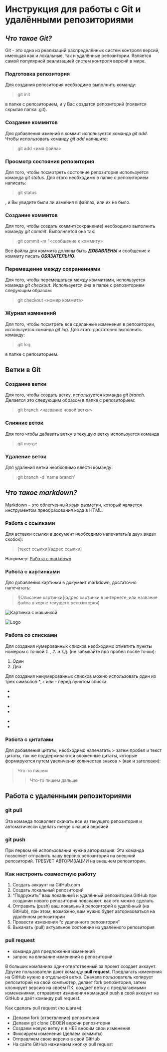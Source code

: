 # Инструкция для работы с Git и удалёнными репозиториями

## *Что такое Git?*

Git - это одна из реализаций распределённых систем контроля версий, имеющая как и локальные, так и удалённые репозитории. Является самой популярной реализацией систем контроля версий в мире.

### Подготовка репозитория

Для создания репозитория необходимо выполнить команду:

> git init

в папке с репозиторием, и у Вас создатся репозиторий (появится скрытая папка .git).

### Создание коммитов

Для добавления измений в коммит используется команда *git add*. Чтобы использовать команду *git add* напишите: 

> git add <имя файла>

### Просмотр состояния репозитория

Для того, чтобы посмотреть состояние репозитория используется команда *git status*. Для этого необходимо в папке с репозиторием написать:

> git status

, и Вы увидите были ли измения в файлах, или их не было.

### Создание коммитов

Для того, чтобы создать коммит(сохранение) необходимо выполнить команду *git commit*. Выполняется она так:

> git commit -m "<сообщение к коммиту>

Все файлы для коммита должны быть ***ДОБАВЛЕНЫ*** и сообщение к коммиту писать ***ОБЯЗАТЕЛЬНО***.

### Перемещение между сохранениями

Для того, чтобы перемещаться между коммитами, используется команда *git checkout*. Используется она в папке с репозиторием следующим образом:

> git checkout <номер коммита>

### Журнал изменений

Для того, чтобы посмтреть все сделанные изменения в репозитории, используется команда *git log*. Для этого достаточно выполнить команду:

> git log

в папке с репозиторием.

## Ветки в Git

### Создание ветки

Для того, чтобы создать ветку, используется команда *git branch*. Делается это следующим образом в папке с репозиторием:

> git branch <название новой ветки>

### Слияние веток

Для того чтобы дабавить ветку в текущую ветку используется команда 

> git merge <name branch>

### Удаление веток

Для удаления ветки необходимо ввести команду:

> git branch -d 'name branch'

## *Что такое markdown?*

 Markdown – это облегченный язык разметки, который является инструментом преобразования кода в HTML. 

### Работа с ссылками

Для вставки ссылки в документ необходимо напечатать(в двух видах скобок):

> [текст ссылки](адрес ссылки)

Например: [Работа с markdown](https://lifehacker.ru/chto-takoe-markdown/)

### Работа с картинками

Для добавления картинки в документ markdown, достаточно напечатать:

> ![Описание картинки](адрес картинки в интернете, или название файла в корне текущего репозитория)

![Картинка с машинкой](https://motor.ru/thumb/1500x0/filters:quality(75):no_upscale()/imgs/2022/09/28/02/5602932/18f509e7c1a7511c978e090d30974f1825123bd1.jpg)

![Logo](https://www.experiencebmwgroup.ch/typo3conf/ext/frontend_theme/Resources/Public/Img/Logos/new-logos/bmw-logo.png)

### Работа со списками

Для создания нумерованных списков необходимо отметить пункты номером с точкой *1. , 2. и т.д.* (не забывайте про пробел после точки):

1. Один
2. Два

Для создания ненумерованных списков можно использовать один из трех символов **,+ или -* перед пунктом списка:

* 
*

+
+

-
-

### Работа с цитатами

Для добавления цитаты, необходимо напечатать > затем пробел и текст цитаты, так же поддерживаются вложенные цитаты, которые формируются путем увеличения количества знаков > (как и заголовки):
> Что-то пишем
>> Что-то пишем дальше

## Работа с удаленными репозиториями

### git pull

Эта команда позволяет скачать все из текущего репозитория и автоматически сделать merge с нашей версией

### git push

При первом её использовании нужна авторизация.
Эта команда позволяет отправить нашу версию репозитория на внешний репозиторий. ТРЕБУЕТ АВТОРИЗАЦИИ на внешнем репозитории.

### Как настроить совместную работу

1. Создать аккаунт на GitHub.com
2. Создать локальный репозиторий
3. “Подружить” ваш локальный и удалённый репозитории.GitHub при создании нового репозитория подскажет, как это можно сделать
4. Отправить (push) ваш локальный репозиторий в удалённый (на GitHub), при этом, возможно, вам нужно будет авторизоваться на удалённом репозитории
5. Провести изменения “с удаленного репозитория”
6. Выкачать (pull) актуальное состояние из удалённого репозитория

### pull request

- команда для предложения изменений 
- запрос на вливание изменений в репозиторий

В больших компаниях один ответственный за проект создает аккаунт. Другие пользователи дают команду **pull request**. Предлагать изменения на GitHub нужно в отдельной ветке. 
Сначала пользователь копирует репозиторий на свой компьютер, делает fork репозитория, затем клонирует версию на своём ПК, создаёт ветку с предлагаемыми изменениями, отправляет изменения командой push в свой аккаунт на GitHub и даёт команду pull request.
 
 
 

Как сделать pull request (по шагам):

- Делаем fork (ответвление) репозитория
- Делаем git clone СВОЕЙ версии репозитория
- Создаем новую ветку и в НЕЕ вносим свои изменения
- Фиксируем изменения (делаем коммиты)
- Отправляем свою версию в свой GitHub
- На сайте GitHub нажимаем кнопку pull request
